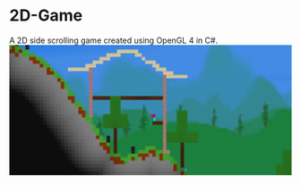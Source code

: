 # 2D-Game
A 2D side scrolling game created using OpenGL 4 in C#.
![alt](https://github.com/Pilex1/2D-Game/blob/master/2D%20Game/Assets/Textures/TitleScreenBackground2.png)
